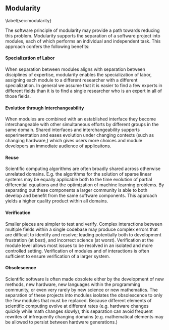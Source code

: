 
Modularity
----------

\label{sec:modularity}

The software principle of modularity may provide a path towards reducing this problem.  Modularity supports the separation of a software project into modules, each of which performs an individual and independent task.  This approach confers the following benefits:


#### Specialization of Labor 

When separation between modules aligns with separation between disciplines of expertise, modularity enables the specialization of labor, assigning each module to a different researcher with a different specialization.  In general we assume that it is easier to find a few experts in different fields than it is to find a single researcher who is an expert in all of those fields.

#### Evolution through Interchangeability

When modules are combined with an established interface they become interchangeable with other simultaneous efforts by different groups in the same domain.  Shared interfaces and interchangeability supports experimentation and eases evolution under changing contexts (such as changing hardware,)  which gives users more choices and module developers an immediate audience of applicaitons.

#### Reuse

Scientific computing algorithms are often broadly shared across otherwise unrelated domains.  E.g. the algorithms for the solution of sparse linear systems may be equally applicable both to the time evolution of partial differential equations and the optimization of machine learning problems.  By separating out these components a larger community is able to both develop and benefit from the same software components.  This approach yields a higher quality product within all domains.

#### Verification

Smaller pieces are simpler to test and verify.  Complex interactions between multiple fields within a single codebase may produce complex errors that are difficult to identify and resolve; leading potentially both to development frustration (at best), and incorrect science (at worst).  Verification at the module level allows most issues to be resolved in an isolated and more controlled setting.  Verification of modules and of interactions is often sufficient to ensure verification of a larger system.

#### Obsolescence

Scientific software is often made obsolete either by the development of new methods, new hardware, new languages within the programming community, or even very rarely by new science or new mathematics.  The separation of these projects into modules isolates the obsolescence to only the few modules that must be replaced.  Because different elements of scientific computing evolve at different rates (e.g. hardware changes quickly while math changes slowly), this separation can avoid frequent rewrites of infrequently changing domains (e.g. mathematical elements may be allowed to persist between hardware generations.)
